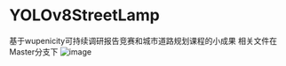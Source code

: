 # YOLOv8StreetLamp
基于wupenicity可持续调研报告竞赛和城市道路规划课程的小成果
相关文件在Master分支下
![image](https://github.com/user-attachments/assets/c6f8ef3a-211d-46ad-bb9f-e14bf7403b26)

